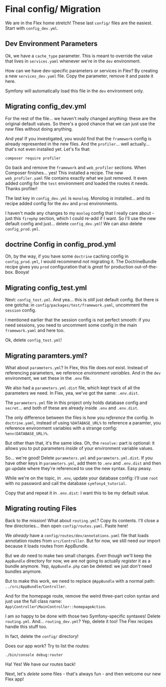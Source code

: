 # Final config/ Migration

We are in the Flex home stretch! These last `config/` files are the easiest. Start
with `config_dev.yml`.

## Dev Environment Parameters

Ok, we have a `cache_type` parameter. This is meant to override the value that
lives in `services.yaml` whenever we're in the `dev` environment.

How can we have dev-specific parameters or services in Flex? By creating a new
`services_dev.yaml` file. Copy the parameter, remove it and paste it here.

Symfony will automatically load this file in the `dev` environment only.

## Migrating config_dev.yml

For the rest of the file... we haven't really changed anything: these are the original
default values. So there's a good chance that we can just use the *new* files without
doing anything.

And yea! If you investigated, you would find that the `framework` config is already
represented in the new files. And the `profiler`... well actually... that's not
even installed yet. Let's fix that:

```terminal
composer require profiler
```

Go back and remove the `framework` and `web_profiler` sections. When Composer finishes...
yes! This installed a recipe. The new `web_profiler.yaml` file contains exactly
what we just removed. It even added config for the `test` environment *and* loaded
the routes it needs. Thanks profiler!

The last key in `config_dev.yml` is `monolog`. Monolog *is* installed... and its
recipe added config for the `dev` and `prod` environments.

I haven't made any changes to my `monlog` config that I really care about - just
this `firephp` section, which I could re-add if I want. So I'll use the new default
config and just... delete `config_dev.yml`! We can also delete `config_prod.yml`.

## doctrine Config in config_prod.yml

Oh, by the way, if you have some `doctrine` caching config in `config_prod.yml`,
I would recommend *not* migrating it. The DoctrineBundle recipe gives you `prod`
configuration that is *great* for production out-of-the-box. Booya!

## Migrating config_test.yml

Next: `config_test.yml`. And yea... this is *still* just default config. But there
*is* one gotcha: in `config/packages/test/framework.yaml`, uncomment the `session`
config.

I mentioned earlier that the session config is not perfect smooth: if you need sessions,
you need to uncomment some config in the main `framework.yaml` and here too.

Ok, delete `config_test.yml`!

## Migrating paramters.yml?

What about `parameters.yml`? In Flex, this file does *not* exist. Instead of
referencing parameters, we reference *environment variables*. And in the `dev`
environment, we set these in the `.env` file.

We also had a `parameters.yml.dist` file, which kept track of all the parameters
we need. In Flex, yea, we've got the same: `.env.dist`.

The `parameters.yml` file in this project only holds database config and `secret`...
and both of these are already inside `.env` and `.env.dist`.

The only difference between the files is how you *reference* the config. In `doctrine.yaml`,
instead of using `%DATABASE_URL%` to reference a paramter, you reference environment
variables with a strange config: `%env(DATABASE_URL)%`.

But other than that, it's the same idea. Oh, the `resolve:` part is optional: it
allows you to put parameters *inside* of your environment variable values.

So... we're good! Delete `parameters.yml` and `parameters.yml.dist`. If *you* have
other keys in `parameters.yml`, add them to `.env` and `.env.dist` and then go
update where they're referenced to use the new syntax. Easy peasy.

While we're on the topic, in `.env`, update your database config: I'll use `root`
with no password and call the database `symfony4_tutorial`.

Copy that and repeat it in `.env.dist`: I want this to be my default value.

## Migrating routing Files

Back to the mission! What about `routing.yml`? Copy its contents. I'll close a few
directories... then open `config/routes.yaml`. Paste here!

We *already* have a `config/routes/dev/annotations.yaml` file that loads annotation
routes from `src/Controller`. But for now, we still need *our* import because it
loads routes from AppBundle.

But we *do* need to make two small changes. *Even* though we'll keep the `AppBundle`
directory for now, we are *not* going to actually *register* it as a bundle anymore.
Yep, `AppBundle.php` can be deleted: we just *don't* need bundles anymore.

But to make this work, we need to replace `@AppBundle` with a normal path:
`../src/AppBundle/Controller`.

And for the homepage route, remove the weird three-part colon syntax and just use
the full class name: `App\Controller\MainController::homepageAction`.

I am *so* happy to be done with those two Symfony-specific syntaxes! Delete
`routing.yml`. And... `routing_dev.yml`? Yep, delete it too! The Flex recipes handle
this stuff too.

In fact, delete the `config/` directory!

Does our app work? Try to list the routes:

```terminal
./bin/console debug:router
```

Ha! Yes! We have our routes back!

Next, let's *delete* some files - that's always fun - and then welcome our new Flex
app!
